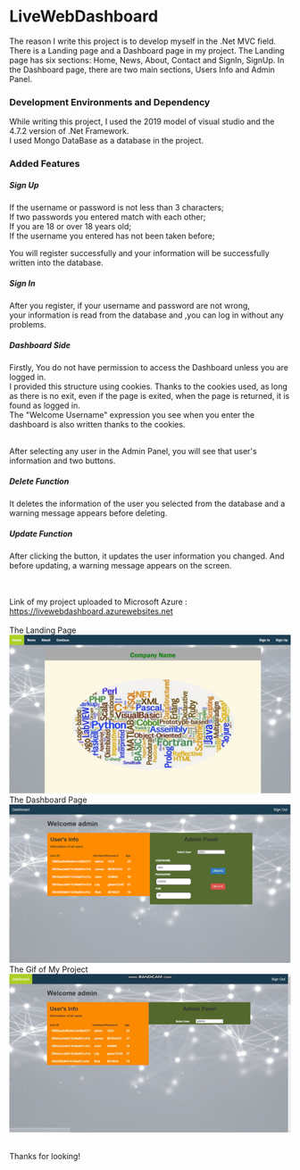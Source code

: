 <h1>LiveWebDashboard</h1>
The reason I write this project is to develop myself in the .Net MVC field.
There is a Landing page and a Dashboard page in my project.
The Landing page has six sections: Home, News, About, Contact and SignIn, SignUp.
In the Dashboard page, there are two main sections, Users Info and Admin Panel.

<h3>Development Environments and Dependency</h3>
While writing this project, I used the 2019 model of visual studio and the 4.7.2 version of .Net Framework.<br>
I used Mongo DataBase as a database in the project.

<h3>Added Features</h3>
<h5>Sign Up</h5>
If the username or password is not less than 3 characters;<br>
If two passwords you entered match with each other;<br>
If you are 18 or over 18 years old;<br>
If the username you entered has not been taken before;<br>

You will register successfully and your information will be successfully written into the database.

<h5>Sign In</h5>
After you register, if your username and password are not wrong, <br>
your information is read from the database and ,you can log in without any problems.

<h5>Dashboard Side</h5>
Firstly, You do not have permission to access the Dashboard unless you are logged in.<br>
I provided this structure using cookies.
Thanks to the cookies used, as long as there is no exit, even if the page is exited, when the page is returned, it is found as logged in.<br>
The "Welcome Username" expression you see when you enter the dashboard is also written thanks to the cookies.<br><br>

After selecting any user in the Admin Panel, you will see that user's information and two buttons.

<h5>Delete Function</h5>
It deletes the information of the user you selected from the database and a warning message appears before deleting.

<h5>Update Function</h5>
After clicking the button, it updates the user information you changed. And before updating, a warning message appears on the screen.<br><br><br>

Link of my project uploaded to Microsoft Azure : https://livewebdashboard.azurewebsites.net <br><br>
The Landing Page
![](Content/HomePage.png)<br>
The Dashboard Page
![](Content/DashboardPage.png)<br>
The Gif of My Project<br>
![](Content/GIF.gif)<br><br>

Thanks for looking!
